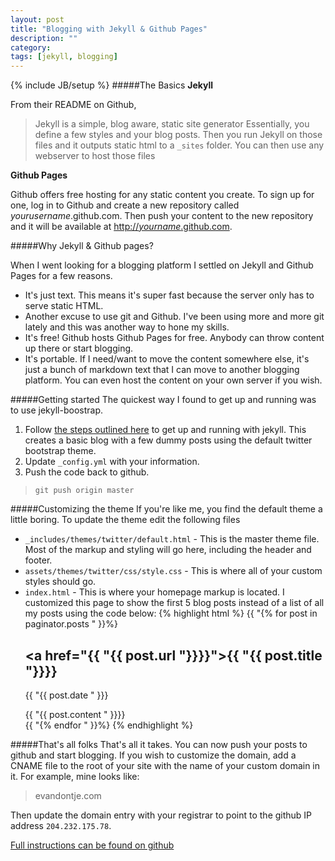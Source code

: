 ```yaml
---
layout: post
title: "Blogging with Jekyll & Github Pages"
description: ""
category: 
tags: [jekyll, blogging]
---
```

{% include JB/setup %}
#####The Basics
**Jekyll**

From their README on Github,
> Jekyll is a simple, blog aware, static site generator
Essentially, you define a few styles and your blog posts. Then you run Jekyll on those files and it outputs static html to a `_sites` folder. You can then use any webserver to host those files

**Github Pages**

Github offers free hosting for any static content you create. To sign up for one, log in to Github and create a new repository called *yourusername*.github.com. Then push your content to the new repository and it will be available at [http://*yourname*.github.com](http://yourname.github.com).

#####Why Jekyll & Github pages?

When I went looking for a blogging platform I settled on Jekyll and Github Pages for a few reasons.
+ It's just text. This means it's super fast because the server only has to serve static HTML.
+ Another excuse to use git and Github. I've been using more and more git lately and this was another way to hone my skills.
+ It's free! Github hosts Github Pages for free. Anybody can throw content up there or start blogging.
+ It's portable. If I need/want to move the content somewhere else, it's just a bunch of markdown text that I can move to another blogging platform. You can even host the content on your own server if you wish.

#####Getting started
The quickest way I found to get up and running was to use jekyll-boostrap.

1. Follow [the steps outlined here](http://jekyllbootstrap.com/usage/jekyll-quick-start.html) to get up and running with jekyll. This creates a basic blog with a few dummy posts using the default twitter bootstrap theme.
1. Update `_config.yml` with your information.
1. Push the code back to github.
>`git push origin master`

#####Customizing the theme
If you're like me, you find the default theme a little boring. To update the theme edit the following files
+ `_includes/themes/twitter/default.html` - This is the master theme file. Most of the markup and styling will go here, including the header and footer.
+ `assets/themes/twitter/css/style.css` - This is where all of your custom styles should go.
+ `index.html` - This is where your homepage markup is located. I customized this page to show the first 5 blog posts instead of a list of all my posts using the code below:
{% highlight html %}
    {{ "{% for post in paginator.posts " }}%}
      <h2 class="title"><a href="{{ "{{ post.url "}}}}">{{ "{{ post.title "}}}}</a></h2>
      <p class="author">
        <span class="date">{{ "{{ post.date " }}}</span>
      </p>
      <div class="content">
        {{ "{{ post.content " }}}}
      </div>
    {{ "{% endfor " }}%}
{% endhighlight %}

#####That's all folks
That's all it takes. You can now push your posts to github and start blogging. If you wish to customize the domain, add a CNAME file to the root of your site with the name of your custom domain in it. For example, mine looks like:
>evandontje.com

Then update the domain entry with your registrar to point to the github IP address `204.232.175.78`.

[Full instructions can be found on github](https://help.github.com/articles/setting-up-a-custom-domain-with-github-pages)
